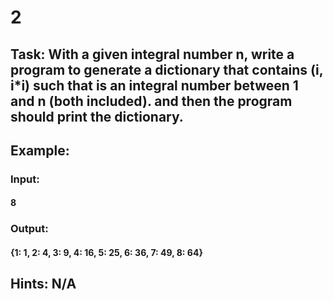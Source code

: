 # 2

## Task: With a given integral number n, write a program to generate a dictionary that contains (i, i\*i) such that is an integral number between 1 and n (both included). and then the program should print the dictionary.

## Example:

### Input:
#### 8

### Output:
#### {1: 1, 2: 4, 3: 9, 4: 16, 5: 25, 6: 36, 7: 49, 8: 64}

## Hints: N/A
